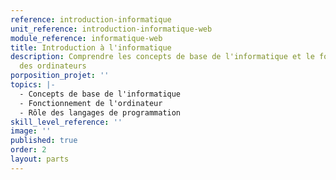 ```yaml
---
reference: introduction-informatique
unit_reference: introduction-informatique-web
module_reference: informatique-web
title: Introduction à l'informatique
description: Comprendre les concepts de base de l'informatique et le fonctionnement
  des ordinateurs
porposition_projet: ''
topics: |-
  - Concepts de base de l'informatique
  - Fonctionnement de l'ordinateur
  - Rôle des langages de programmation
skill_level_reference: ''
image: ''
published: true
order: 2
layout: parts
---
```

